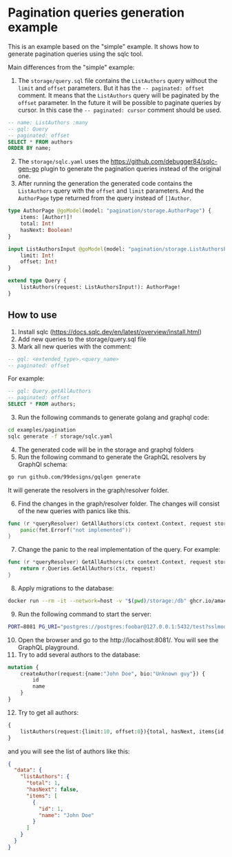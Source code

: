 # Pagination queries generation example

This is an example based on the "simple" example. It shows how to generate pagination queries using the sqlc tool.

Main differences from the "simple" example:
1. The `storage/query.sql` file contains the `ListAuthors` query without the `limit` and `offset` parameters.
But it has the `-- paginated: offset` comment. It means that the `ListAuthors` query will be paginated by the `offset` parameter.
In the future it will be possible to paginate queries by cursor. In this case the `-- paginated: cursor` comment should be used.
```sql
-- name: ListAuthors :many
-- gql: Query
-- paginated: offset
SELECT * FROM authors
ORDER BY name;
```
2. The `storage/sqlc.yaml` uses the https://github.com/debugger84/sqlc-gen-go plugin to generate the pagination queries instead of the original one.
3. After running the generation the generated code contains the `ListAuthors` query with the `offset` and `limit` parameters. And the `AuthorPage` type returned from the query instead of `[]Author`.
```graphql
type AuthorPage @goModel(model: "pagination/storage.AuthorPage") {
    items: [Author!]!
    total: Int!
    hasNext: Boolean!
}

input ListAuthorsInput @goModel(model: "pagination/storage.ListAuthorsParams") {
    limit: Int!
    offset: Int!
}

extend type Query {
    listAuthors(request: ListAuthorsInput!): AuthorPage!
}
```
## How to use
1. Install sqlc (https://docs.sqlc.dev/en/latest/overview/install.html)
2. Add new queries to the storage/query.sql file
3. Mark all new queries with the comment: 
```sql
-- gql: <extended_type>.<query_name>
-- paginated: offset
``` 
For example:
```sql
-- gql: Query.getAllAuthors
-- paginated: offset
SELECT * FROM authors;
```

3. Run the following commands to generate golang and graphql code:
```bash
cd examples/pagination 
sqlc generate -f storage/sqlc.yaml
```
4. The generated code will be in the storage and graphql folders
5. Run the following command to generate the GraphQL resolvers by GraphQl schema:
```bash
go run github.com/99designs/gqlgen generate
```
It will generate the resolvers in the graph/resolver folder.

6. Find the changes in the graph/resolver folder. 
The changes will consist of the new queries with panics like this.
```go
func (r *queryResolver) GetAllAuthors(ctx context.Context, request storage.GetAllAuthorsParams) (storage.AuthorPage, error) {
    panic(fmt.Errorf("not implemented"))
}
```

7. Change the panic to the real implementation of the query. For example:
```go
func (r *queryResolver) GetAllAuthors(ctx context.Context, request storage.GetAllAuthorsParams) (storage.AuthorPage, error) {
    return r.Queries.GetAllAuthors(ctx, request)
}
```

8. Apply migrations to the database:
```bash
docker run --rm -it --network=host -v "$(pwd)/storage:/db" ghcr.io/amacneil/dbmate -u "postgres://postgres:foobar@localhost:5432/test?sslmode=disable" up
```

9. Run the following command to start the server:
```bash
PORT=8081 PG_URI="postgres://postgres:foobar@127.0.0.1:5432/test?sslmode=disable" go run server.go
```

10. Open the browser and go to the http://localhost:8081/. You will see the GraphQL playground.
11. Try to add several authors to the database:
```graphql
mutation {
    createAuthor(request:{name:"John Doe", bio:"Unknown guy"}) {
        id
        name
    }
}
```
12. Try to get all authors:
```graphql
{
    listAuthors(request:{limit:10, offset:0}){total, hasNext, items{id, name}}
}

```
and you will see the list of authors like this:
```json
{
  "data": {
    "listAuthors": {
      "total": 1,
      "hasNext": false,
      "items": [
        {
          "id": 1,
          "name": "John Doe"
        }
      ]
    }
  }
}
```